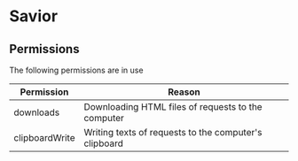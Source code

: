 # Savior

## Permissions

The following permissions are in use

|Permission    |Reason                                               |
|--------------|-----------------------------------------------------|
|downloads     |Downloading HTML files of requests to the computer   |
|clipboardWrite|Writing texts of requests to the computer's clipboard|
